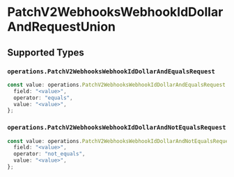 # PatchV2WebhooksWebhookIdDollarAndRequestUnion


## Supported Types

### `operations.PatchV2WebhooksWebhookIdDollarAndEqualsRequest`

```typescript
const value: operations.PatchV2WebhooksWebhookIdDollarAndEqualsRequest = {
  field: "<value>",
  operator: "equals",
  value: "<value>",
};
```

### `operations.PatchV2WebhooksWebhookIdDollarAndNotEqualsRequest`

```typescript
const value: operations.PatchV2WebhooksWebhookIdDollarAndNotEqualsRequest = {
  field: "<value>",
  operator: "not_equals",
  value: "<value>",
};
```

